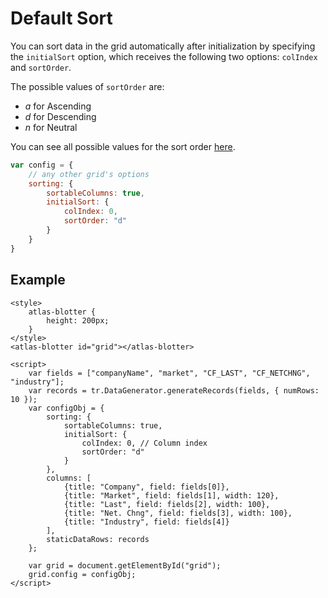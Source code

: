 # Default Sort

You can sort data in the grid automatically after initialization by specifying the `initialSort` option, which receives the following two options: `colIndex` and `sortOrder`.

The possible values of `sortOrder` are:
- *a* for Ascending
- *d* for Descending
- *n* for Neutral

You can see all possible values for the sort order [here](../apis/composite_grid/tr.grid.SortableTitlePlugin.html#~SortOrder).

```js
var config = {
	// any other grid's options
	sorting: {
		sortableColumns: true,
		initialSort: {
			colIndex: 0,
			sortOrder: "d"
		}
	}
}
```

## Example

```live
<style>
	atlas-blotter {
		height: 200px;
	}
</style>
<atlas-blotter id="grid"></atlas-blotter>

<script>
	var fields = ["companyName", "market", "CF_LAST", "CF_NETCHNG", "industry"];
	var records = tr.DataGenerator.generateRecords(fields, { numRows: 10 });
	var configObj = {
		sorting: {
			sortableColumns: true,
			initialSort: {
				colIndex: 0, // Column index
				sortOrder: "d"
			}
		},
		columns: [
			{title: "Company", field: fields[0]},
			{title: "Market", field: fields[1], width: 120},
			{title: "Last", field: fields[2], width: 100},
			{title: "Net. Chng", field: fields[3], width: 100},
			{title: "Industry", field: fields[4]}
		],
		staticDataRows: records
	};

	var grid = document.getElementById("grid");
	grid.config = configObj;
</script>
```
